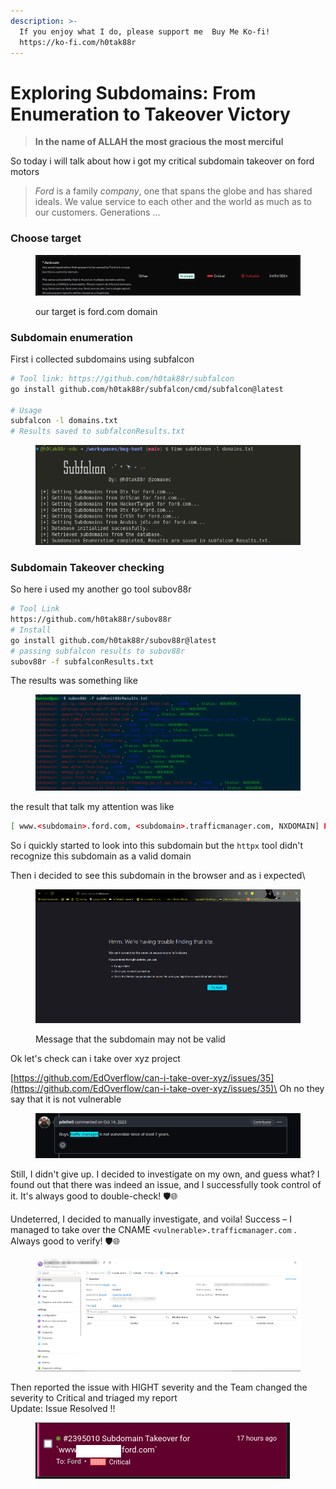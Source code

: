```yaml
---
description: >-
  If you enjoy what I do, please support me  Buy Me Ko-fi!
  https://ko-fi.com/h0tak88r
---
```


# Exploring Subdomains: From Enumeration to Takeover Victory

> **In the name of ALLAH the most gracious the most merciful**

So today i will talk about how i got my critical subdomain takeover on ford motors&#x20;

> _Ford_ is a family _company_, one that spans the globe and has shared ideals. We value service to each other and the world as much as to our customers. Generations ...

### Choose target

<figure><img src="../.gitbook/assets/image (26).png" alt=""><figcaption><p>our target is ford.com domain</p></figcaption></figure>

### Subdomain enumeration

First i collected subdomains using subfalcon

```bash
# Tool link: https://github.com/h0tak88r/subfalcon
go install github.com/h0tak88r/subfalcon/cmd/subfalcon@latest

# Usage
subfalcon -l domains.txt
# Results saved to subfalconResults.txt
```

<figure><img src="../.gitbook/assets/Screenshot from 2024-03-21 04-35-10.png" alt=""><figcaption></figcaption></figure>

### Subdomain Takeover checking

So here i used my another go tool subov88r&#x20;

```bash
# Tool Link 
https://github.com/h0tak88r/subov88r
# Install
go install github.com/h0tak88r/subov88r@latest
# passing subfalcon results to subov88r
subov88r -f subfalconResults.txt
```

The results was something like&#x20;

<figure><img src="../.gitbook/assets/image (22).png" alt=""><figcaption></figcaption></figure>

the result that talk my attention was like&#x20;

```bash
[ www.<subdomain>.ford.com, <subdomain>.trafficmanager.com, NXDOMAIN] Possiply Vulnerable to subdomain takeover vulnerability
```

So i quickly started to look into this subdomain but the `httpx` tool didn't recognize this subdomain as a valid domain&#x20;

Then i decided to see this subdomain in the browser and as i expected\


<figure><img src="../.gitbook/assets/image (38).png" alt=""><figcaption><p>Message that the subdomain may not be valid</p></figcaption></figure>

Ok let's check can i take over xyz project&#x20;

[https://github.com/EdOverflow/can-i-take-over-xyz/issues/35](https://github.com/EdOverflow/can-i-take-over-xyz/issues/35)\
Oh no they say that it is not vulnerable&#x20;

<figure><img src="../.gitbook/assets/image (23).png" alt=""><figcaption></figcaption></figure>

Still, I didn't give up. I decided to investigate on my own, and guess what? I found out that there was indeed an issue, and I successfully took control of it. It's always good to double-check! 🛡️🌐

Undeterred, I decided to manually investigate, and voila! Success – I managed to take over the CNAME `<vulnerable>.trafficmanager.com` . Always good to verify! 🛡️🌐

<figure><img src="../.gitbook/assets/image (24).png" alt=""><figcaption></figcaption></figure>

Then reported the issue with HIGHT severity and the Team changed the severity to Critical and triaged my report \
Update: Issue Resolved !!

<figure><img src="../.gitbook/assets/Screenshot from 2024-03-21 21-46-05.png" alt=""><figcaption></figcaption></figure>
